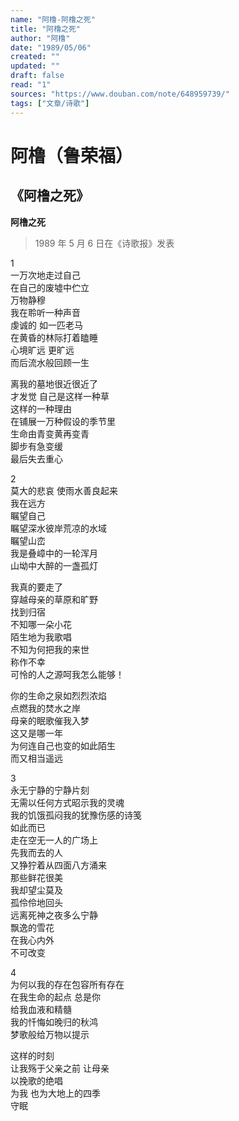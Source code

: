 ```yaml
---
name: "阿橹-阿橹之死"
title: "阿橹之死"
author: "阿橹"
date: "1989/05/06"
created: ""
updated: ""
draft: false
read: "1"
sources: "https://www.douban.com/note/648959739/"
tags: ["文章/诗歌"]
---
```



# 阿橹（鲁荣福）

## 《阿橹之死》

**阿橹之死**

> 1989 年 5 月 6 日在《诗歌报》发表

1  
一万次地走过自己  
在自己的废墟中伫立  
万物静穆  
我在聆听一种声音  
虔诚的 如一匹老马  
在黄昏的林际打着瞌睡  
心境旷远 更旷远  
而后流水般回顾一生  

离我的墓地很近很近了  
才发觉 自己是这样一种草  
这样的一种理由  
在铺展一万种假设的季节里  
生命由青变黄再变青  
脚步有急变缓  
最后失去重心  

2  
莫大的悲哀 使雨水善良起来  
我在远方  
瞩望自己  
瞩望深水彼岸荒凉的水域  
瞩望山峦  
我是叠嶂中的一轮浑月  
山坳中大醉的一盏孤灯  

我真的要走了  
穿越母亲的草原和旷野  
找到归宿  
不知哪一朵小花  
陌生地为我歌唱  
不知为何把我的来世  
称作不幸  
可怜的人之源呵我怎么能够！  

你的生命之泉如烈烈浓焰  
点燃我的焚水之岸  
母亲的眠歌催我入梦  
这又是哪一年  
为何连自己也变的如此陌生  
而又相当遥远  

3  
永无宁静的宁静片刻  
无需以任何方式昭示我的灵魂  
我的饥饿孤闷我的犹豫伤感的诗笺  
如此而已  
走在空无一人的广场上  
先我而去的人  
又狰狞着从四面八方涌来  
那些鲜花很美  
我却望尘莫及  
孤伶伶地回头  
远离死神之夜多么宁静  
飘逸的雪花  
在我心内外  
不可改变  

4  
为何以我的存在包容所有存在  
在我生命的起点 总是你  
给我血液和精髓  
我的忏悔如晚归的秋鸿  
梦歌般给万物以提示  

这样的时刻  
让我殇于父亲之前 让母亲  
以挽歌的绝唱  
为我 也为大地上的四季  
守眠  
